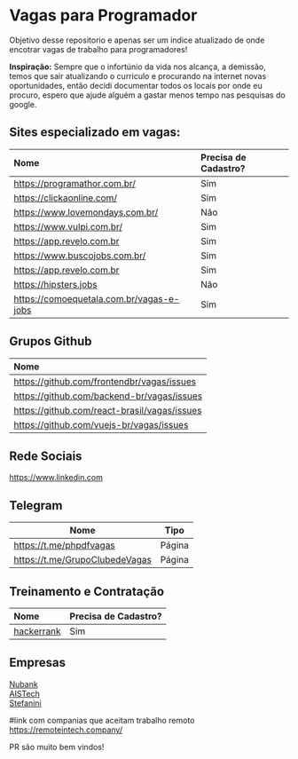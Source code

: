 # Vagas para Programador

Objetivo desse repositorio e apenas ser um indice atualizado de onde encotrar vagas de trabalho para programadores!

**Inspiração:** Sempre que o infortúnio da vida nos alcança, a demissão, temos que sair atualizando o curriculo e procurando na internet novas oportunidades, então decidi documentar todos os locais por onde eu procuro, espero que ajude alguém a gastar menos tempo nas pesquisas do google.


## Sites especializado em vagas:

|Nome |Precisa de Cadastro? |
|:----|:------------------- |
|https://programathor.com.br/ | Sim |
|https://clickaonline.com/ | Sim |
|https://www.lovemondays.com.br/| Não |
|https://www.vulpi.com.br/ | Sim |
|https://app.revelo.com.br | Sim |
|https://www.buscojobs.com.br/ | Sim |
|https://app.revelo.com.br | Sim|
|https://hipsters.jobs | Não|
|https://comoequetala.com.br/vagas-e-jobs| Sim|


## Grupos Github

|Nome |
|:----|
|https://github.com/frontendbr/vagas/issues |
|https://github.com/backend-br/vagas/issues|
|https://github.com/react-brasil/vagas/issues|
|https://github.com/vuejs-br/vagas/issues|

## Rede Sociais

https://www.linkedin.com

## Telegram

|Nome | Tipo |
|----|----|
|https://t.me/phpdfvagas |Página |
|https://t.me/GrupoClubedeVagas|Página|

## Treinamento e Contratação
|Nome |Precisa de Cadastro? |
|:----|:------------------- |
|[hackerrank](https://www.hackerrank.com/dashboard)| Sim  |


## Empresas

[Nubank](https://nubank.workable.com/)  
[AISTech](https://aistech.bamboohr.com/jobs/view.php?id=35)  
[Stefanini](https://jobs.kenoby.com/stefanini)  


#link com companias  que aceitam trabalho remoto
https://remoteintech.company/


PR são muito bem vindos!
